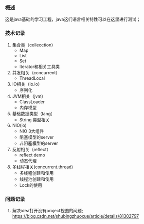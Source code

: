### 概述
这是java基础的学习工程，java这们语言相关特性可以在这里进行测试；

### 技术记录
1. 集合类（collecction）
    - Map
    - List
    - Set
    - Iterator和相关工具类
2. 并发相关（concurrent）
    - ThreadLocal
3. IO相关（io.io）
    - 序列化
4. JVM相关（jvm）
    - ClassLoader
    - 内存模型
5. 基础数据类型（lang）
    - String 类型相关
6. NIO(io)
    - NIO 3大组件
    - 阻塞模型的server
    - 非阻塞模型的server
7. 反射相关（reflect）
    - reflect demo
    - 动态代理
8. 多线程相关(concurrent.thread)
    - 多线程创建和使用
    - 线程池创建和使用
    - Lock的使用

### 问题记录
1. 解决idea打开没有project视图的问题;
https://blog.csdn.net/shubingzhuoxue/article/details/81302797
